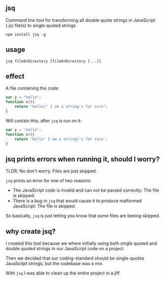 jsq
---

Command line tool for transforming all double quote strings in JavaScript (.js) file(s) to single quoted strings

```
npm install jsq -g
```

usage
-----
```
jsq fileOrDirectory [fileOrDirectory [...]]
```

effect
------
A file containing the code:

```js
var y = "hello";
function x(){
	return "hello\" I am a string's for sure";
}
```

Will contain this, after `jsq` is run on it:

```js
var y = 'hello';
function x(){
	return 'hello" I am a string\'s for sure';
}
```

jsq prints errors when running it, should I worry?
--------------------------------------------------
TLDR; No don't worry. Files are just skipped.

`jsq` prints an error for one of two reasons:
- The JavaScript code is invalid and can not be parsed correctly: The file is skipped.
- There is a bug in `jsq` that would cause it to produce malformed JavaScript: The file is skipped.

So basically, `jsq` is just letting you know that some files are beeing skipped.

why create jsq?
---------------
I created this tool because we where initially using both single quoted and double quoted strings in our JavaScript code
on a project.

Then we decided that our coding-standard should be single-quotes JavaSctipt strings, but the codebase was a mix.

With `jsq` I was able to clean up the entire project in a jiff.
